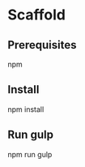 Scaffold
=========================

## Prerequisites
npm

## Install
npm install

## Run gulp
npm run gulp

